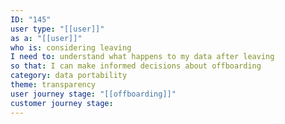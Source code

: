 ```yaml
---
ID: "145"
user type: "[[user]]"
as a: "[[user]]"
who is: considering leaving
I need to: understand what happens to my data after leaving
so that: I can make informed decisions about offboarding
category: data portability
theme: transparency
user journey stage: "[[offboarding]]"
customer journey stage:
---
```

